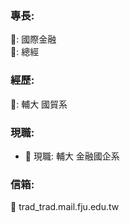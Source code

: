 ### 專長:
🏮: 國際金融 \
🐘: 總經 

### 經歷:
👼:  輔大 國貿系 

### 現職:
- 🔭 現職: 輔大 金融國企系

### 信箱:
:ant: trad_trad.mail.fju.edu.tw


